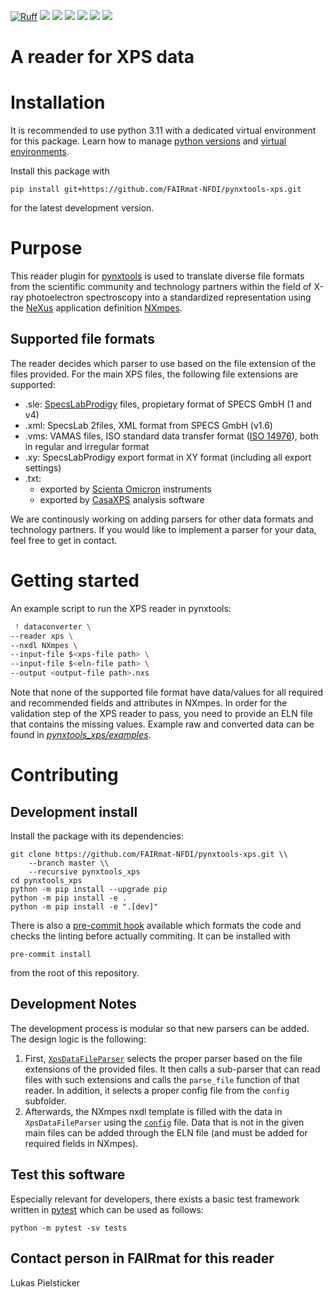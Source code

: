[![Ruff](https://img.shields.io/endpoint?url=https://raw.githubusercontent.com/astral-sh/ruff/main/assets/badge/v2.json)](https://github.com/astral-sh/ruff)
![](https://github.com/FAIRmat-NFDI/pynxtools-xps/actions/workflows/pytest.yml/badge.svg)
![](https://github.com/FAIRmat-NFDI/pynxtools-xps/actions/workflows/pylint.yml/badge.svg)
![](https://github.com/FAIRmat-NFDI/pynxtools-xps/actions/workflows/publish.yml/badge.svg)
![](https://github.com/FAIRmat-NFDI/pynxtools_xps/actions/workflows/pytest.yml/badge.svg)
![](https://github.com/FAIRmat-NFDI/pynxtools_xps/actions/workflows/pylint.yml/badge.svg)
![](https://coveralls.io/repos/github/FAIRmat-NFDI/pynxtools_xps/badge.svg?branch=master)

# A reader for XPS data

# Installation

It is recommended to use python 3.11 with a dedicated virtual environment for this package.
Learn how to manage [python versions](https://github.com/pyenv/pyenv) and
[virtual environments](https://realpython.com/python-virtual-environments-a-primer/).

Install this package with

```shell
pip install git+https://github.com/FAIRmat-NFDI/pynxtools-xps.git
```

for the latest development version.


# Purpose
This reader plugin for [pynxtools](https://github.com/FAIRmat-NFDI/pynxtools) is used to translate diverse file formats from the scientific community and technology partners
within the field of X-ray photoelectron spectroscopy into a standardized representation using the
[NeXus](https://www.nexusformat.org/) application definition [NXmpes](https://fairmat-nfdi.github.io/nexus_definitions/classes/contributed_definitions/NXmpes.html#nxmpes).

## Supported file formats
The reader decides which parser to use based on the file extension of the files provided. For the main XPS files, the following file extensions are supported:
- .sle: [SpecsLabProdigy](https://www.specs-group.com/nc/specs/products/detail/prodigy/) files, propietary format of SPECS GmbH (1 and v4)
- .xml: SpecsLab 2files, XML format from SPECS GmbH (v1.6)
- .vms: VAMAS files, ISO standard data transfer format ([ISO 14976](https://www.iso.org/standard/24269.html)), both in regular and irregular format
- .xy: SpecsLabProdigy export format in XY format (including all export settings)
- .txt:
  - exported by [Scienta Omicron](https://scientaomicron.com/en) instruments
  - exported by [CasaXPS](https://www.casaxps.com/) analysis software

We are continously working on adding parsers for other data formats and technology partners. If you would like to implement a parser for your data, feel free to get in contact.

# Getting started
An example script to run the XPS reader in pynxtools:
```sh
 ! dataconverter \
--reader xps \
--nxdl NXmpes \
--input-file $<xps-file path> \
--input-file $<eln-file path> \
--output <output-file path>.nxs
```
Note that none of the supported file format have data/values for all required and recommended fields and attributes in NXmpes. In order for the validation step of the XPS reader to pass, you need to provide an ELN file that contains the missing values. Example raw and converted data can be found in  [*pynxtools_xps/examples*](https://github.com/FAIRmat-NFDI/pynxtools-xps/tree/main/examples).


# Contributing

## Development install

Install the package with its dependencies:

```shell
git clone https://github.com/FAIRmat-NFDI/pynxtools-xps.git \\
    --branch master \\
    --recursive pynxtools_xps
cd pynxtools_xps
python -m pip install --upgrade pip
python -m pip install -e .
python -m pip install -e ".[dev]"
```

There is also a [pre-commit hook](https://pre-commit.com/#intro) available
which formats the code and checks the linting before actually commiting.
It can be installed with
```shell
pre-commit install
```
from the root of this repository.

## Development Notes
The development process is modular so that new parsers can be added. The design logic is the following:
1. First, [`XpsDataFileParser`](https://github.com/FAIRmat-NFDI/pynxtools-xps/blob/main/pynxtools_xps/file_parser.py#L36) selects the proper parser based on the file extensions of the provided files. It then calls a sub-parser that can read files with such extensions and calls the `parse_file` function of that reader. In addition, it selects a proper config file from
the `config` subfolder.
2. Afterwards, the NXmpes nxdl template is filled with the data in `XpsDataFileParser` using the [`config`](https://github.com/FAIRmat-NFDI/pynxtools-xps/tree/main/pynxtools_xps/config) file. Data that is not in the given main files can be added through the ELN file (and must be added for required fields in NXmpes).

## Test this software

Especially relevant for developers, there exists a basic test framework written in
[pytest](https://docs.pytest.org/en/stable/) which can be used as follows:

```shell
python -m pytest -sv tests
```

## Contact person in FAIRmat for this reader
Lukas Pielsticker
